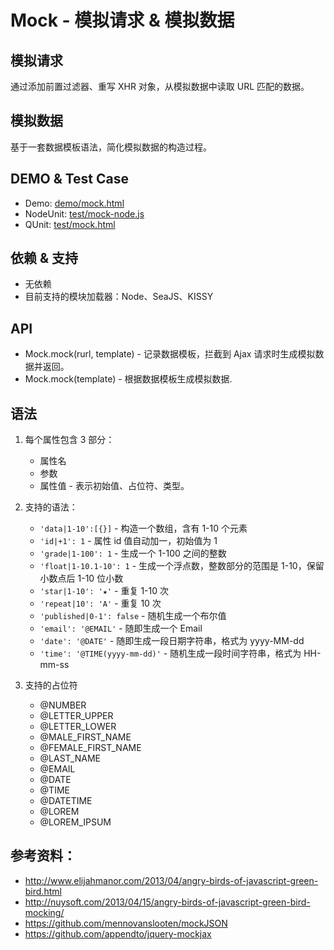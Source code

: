 # Mock - 模拟请求 & 模拟数据

## 模拟请求
通过添加前置过滤器、重写 XHR 对象，从模拟数据中读取 URL 匹配的数据。

## 模拟数据
基于一套数据模板语法，简化模拟数据的构造过程。

## DEMO & Test Case
* Demo: [demo/mock.html](https://github.com/nuysoft/Mock/blob/master/demo/mock.html)
* NodeUnit: [test/mock-node.js](blob/master/test/mock-node.js)
* QUnit: [test/mock.html](blob/master/test/mock.html)

## 依赖 & 支持
* 无依赖
* 目前支持的模块加载器：Node、SeaJS、KISSY

## API
* Mock.mock(rurl, template) - 记录数据模板，拦截到 Ajax 请求时生成模拟数据并返回。
* Mock.mock(template) - 根据数据模板生成模拟数据.

## 语法

1. 每个属性包含 3 部分：
    * 属性名
    * 参数
    * 属性值 - 表示初始值、占位符、类型。

2. 支持的语法：
    * `'data|1-10':[{}]` - 构造一个数组，含有 1-10 个元素
    * `'id|+1': 1` - 属性 id 值自动加一，初始值为 1
    * `'grade|1-100': 1` - 生成一个 1-100 之间的整数
    * `'float|1-10.1-10': 1` - 生成一个浮点数，整数部分的范围是 1-10，保留小数点后 1-10 位小数
    * `'star|1-10': '★'` - 重复 1-10 次
    * `'repeat|10': 'A'` - 重复 10 次
    * `'published|0-1': false` - 随机生成一个布尔值
    * `'email': '@EMAIL'` - 随即生成一个 Email
    * `'date': '@DATE'` - 随即生成一段日期字符串，格式为 yyyy-MM-dd
    * `'time': '@TIME(yyyy-mm-dd)'` - 随机生成一段时间字符串，格式为 HH-mm-ss

3. 支持的占位符
    * @NUMBER
    * @LETTER_UPPER
    * @LETTER_LOWER
    * @MALE_FIRST_NAME
    * @FEMALE_FIRST_NAME
    * @LAST_NAME
    * @EMAIL
    * @DATE
    * @TIME
    * @DATETIME
    * @LOREM
    * @LOREM_IPSUM

## 参考资料：
* <http://www.elijahmanor.com/2013/04/angry-birds-of-javascript-green-bird.html>
* <http://nuysoft.com/2013/04/15/angry-birds-of-javascript-green-bird-mocking/>
* <https://github.com/mennovanslooten/mockJSON>
* <https://github.com/appendto/jquery-mockjax>